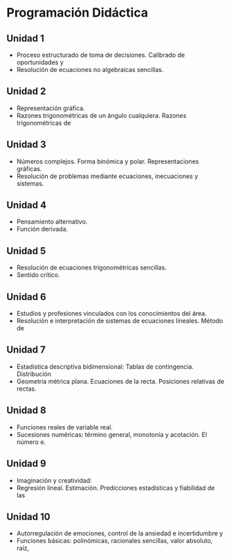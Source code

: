 # Programación Didáctica

## Unidad 1
- Proceso estructurado de toma de decisiones. Calibrado de oportunidades y
- Resolución de ecuaciones no algebraicas sencillas.

## Unidad 2
- Representación gráfica.
- Razones trigonométricas de un ángulo cualquiera. Razones trigonométricas de

## Unidad 3
- Números complejos. Forma binómica y polar. Representaciones gráficas.
- Resolución de problemas mediante ecuaciones, inecuaciones y sistemas.

## Unidad 4
- Pensamiento alternativo.
- Función derivada.

## Unidad 5
- Resolución de ecuaciones trigonométricas sencillas.
- Sentido crítico.

## Unidad 6
- Estudios y profesiones vinculados con los conocimientos del área.
- Resolución e interpretación de sistemas de ecuaciones lineales. Método de

## Unidad 7
- Estadística descriptiva bidimensional: Tablas de contingencia. Distribución
- Geometría métrica plana. Ecuaciones de la recta. Posiciones relativas de rectas.

## Unidad 8
- Funciones reales de variable real.
- Sucesiones numéricas: término general, monotonía y acotación. El número e.

## Unidad 9
- Imaginación y creatividad:
- Regresión lineal. Estimación. Predicciones estadísticas y fiabilidad de las

## Unidad 10
- Autorregulación de emociones, control de la ansiedad e incertidumbre y
- Funciones básicas: polinómicas, racionales sencillas, valor absoluto, raíz,